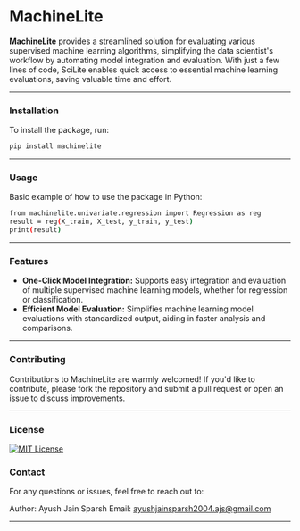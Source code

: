# **MachineLite**


**MachineLite** provides a streamlined solution for evaluating various supervised machine learning algorithms, simplifying the data scientist's workflow by automating model integration and evaluation. With just a few lines of code, SciLite enables quick access to essential machine learning evaluations, saving valuable time and effort.

---

### Installation

To install the package, run:

```bash
pip install machinelite
```

---

### Usage

Basic example of how to use the package in Python:

```bash
from machinelite.univariate.regression import Regression as reg
result = reg(X_train, X_test, y_train, y_test)
print(result)
```

---

### Features

- **One-Click Model Integration:** Supports easy integration and evaluation of multiple supervised machine learning models, whether for regression or classification.
- **Efficient Model Evaluation:** Simplifies machine learning model evaluations with standardized output, aiding in faster analysis and comparisons.

---

### Contributing

Contributions to MachineLite are warmly welcomed! If you'd like to contribute, please fork the repository and submit a pull request or open an issue to discuss improvements.

---

### License

[![MIT License](https://img.shields.io/badge/License-MIT-green.svg)](https://github.com/AyushJainSparsh/MachineLite?tab=MIT-1-ov-file)

### Contact
For any questions or issues, feel free to reach out to:

Author: Ayush Jain Sparsh
Email: ayushjainsparsh2004.ajs@gmail.com

---
